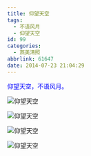 ```yaml
---
title: 仰望天空
tags:
  - 不语风月
  - 仰望天空
id: 99
categories:
  - 燕美清照
abbrlink: 61647
date: 2014-07-23 21:04:29
---
```


<span style="color: #0000ff;">仰望天空，不语风月。</span>

![仰望天空](http://ww2.sinaimg.cn/large/4eed32f2jw1ein0q4356jj21kw0w0wkp.jpg "仰望天空") 

![仰望天空](http://ww3.sinaimg.cn/large/4eed32f2jw1ein0pyv92cj21kw0w07ad.jpg "仰望天空") 

![仰望天空](http://ww4.sinaimg.cn/large/4eed32f2jw1ein0ptnta8j21kw0w0jwc.jpg "仰望天空") 

![仰望天空](http://ww1.sinaimg.cn/large/4eed32f2jw1ein0po4ultj21kw0w0ag5.jpg "仰望天空") 